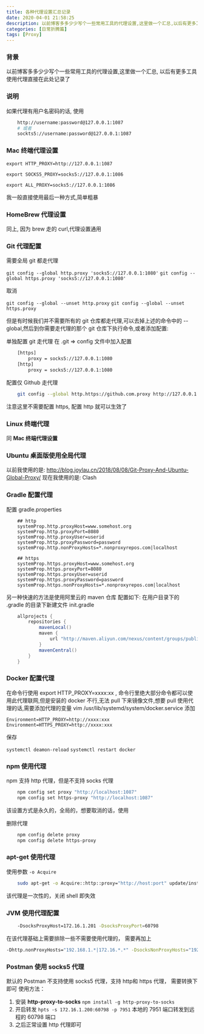 ```yaml
---
title: 各种代理设置汇总记录
date: 2020-04-01 21:58:25
description: 以前博客多多少少写个一些常用工具的代理设置,这里做一个汇总,以后有更多工具使用代理直接在此处记录了
categories: [日常折腾篇]
tags: [Proxy]
---
```


<!-- more -->

### 背景
以前博客多多少少写个一些常用工具的代理设置,这里做一个汇总, 以后有更多工具使用代理直接在此处记录了

### 说明
如果代理有用户名密码的话, 使用

```bash
    http://username:password@127.0.0.1:1087
    # 或者
    sockts5://username:password@127.0.0.1:1087
```

### Mac 终端代理设置
`export HTTP_PROXY=http://127.0.0.1:1087`

`export SOCKS5_PROXY=socks5://127.0.0.1:1086`

`export ALL_PROXY=socks5://127.0.0.1:1086`

我一般直接使用最后一种方式,简单粗暴

### HomeBrew 代理设置
同上, 因为 brew 走的 curl,代理设置通用

### Git 代理配置
需要全局 git 都走代理

`git config --global http.proxy 'socks5://127.0.0.1:1080'`
`git config --global https.proxy 'socks5://127.0.0.1:1080'`

取消

`git config --global --unset http.proxy`
`git config --global --unset https.proxy`

但是有时候我们并不需要所有的 git 仓库都走代理,可以去掉上述的命令中的 --global,然后到你需要走代理的那个 git 仓库下执行命令,或者添加配置:

单独配置 git 走代理
在 .git => config 文件中加入配置

```bash
    [https]
    	proxy = socks5://127.0.0.1:1080
    [http]
    	proxy = socks5://127.0.0.1:1080
```

配置仅 Github 走代理

``` bash
    git config --global http.https://github.com.proxy http://127.0.0.1:7890
```

注意这里不需要配置 https, 配置 http 就可以生效了

### Linux 终端代理
同 **Mac 终端代理设置**

### Ubuntu 桌面版使用全局代理
以前我使用的是: http://blog.joylau.cn/2018/08/08/Git-Proxy-And-Ubuntu-Global-Proxy/
现在我使用的是: Clash

### Gradle 配置代理
配置 gradle.properties

```properties
    ## http
    systemProp.http.proxyHost=www.somehost.org
    systemProp.http.proxyPort=8080
    systemProp.http.proxyUser=userid
    systemProp.http.proxyPassword=password
    systemProp.http.nonProxyHosts=*.nonproxyrepos.com|localhost
    
    ## https
    systemProp.https.proxyHost=www.somehost.org
    systemProp.https.proxyPort=8080
    systemProp.https.proxyUser=userid
    systemProp.https.proxyPassword=password
    systemProp.https.nonProxyHosts=*.nonproxyrepos.com|localhost
```

另一种快速的方法是使用阿里云的 maven 仓库
配置如下:
在用户目录下的 .gradle 的目录下新建文件 init.gradle
```groovy
    allprojects {
        repositories {
            mavenLocal()
            maven {
                url "http://maven.aliyun.com/nexus/content/groups/public"
            }
            mavenCentral()
        }
    }
```


### Docker 配置代理
在命令行使用 export HTTP_PROXY=xxxx:xx , 命令行里绝大部分命令都可以使用此代理联网,但是安装的 docker 不行,无法 pull 下来镜像文件,想要 pull 使用代理的话,需要添加代理的变量
vim /usr/lib/systemd/system/docker.service
添加

`Environment=HTTP_PROXY=http://xxxx:xxx`
`Environment=HTTPS_PROXY=http://xxxx:xxx`

保存

`systemctl deamon-reload`
`systemctl restart docker`


### npm 使用代理
npm 支持 http 代理，但是不支持 socks 代理

```bash
    npm config set proxy "http://localhost:1087"
    npm config set https-proxy "http://localhost:1087"
```

该设置方式是永久的，全局的，想要取消的话，使用

删除代理

```bash
    npm config delete proxy
    npm config delete https-proxy
```

### apt-get 使用代理
使用参数 `-o Acquire`

```bash
    sudo apt-get -o Acquire::http::proxy="http://host:port" update/install ...
```

该代理是一次性的，关闭 shell 即失效

### JVM 使用代理配置

```bash
    -DsocksProxyHost=172.16.1.201 -DsocksProxyPort=60798
```

在该代理基础上需要排除一些不需要使用代理的， 需要再加上

```bash
-Dhttp.nonProxyHosts="192.168.1.*|172.16.*.*" -DsocksNonProxyHosts="192.168.1.*|172.16.*.*"
```

### Postman 使用 socks5 代理
默认的 Postman 不支持使用 socks5 代理，支持 http和 https 代理， 需要转换下即可
使用方法：
1. 安装 **http-proxy-to-socks** `npm install -g http-proxy-to-socks`
2. 开启转发 `hpts -s 172.16.1.200:60798 -p 7951` 本地的 7951 端口转发到远程的 60798 端口
3. 之后正常设置 http 代理即可